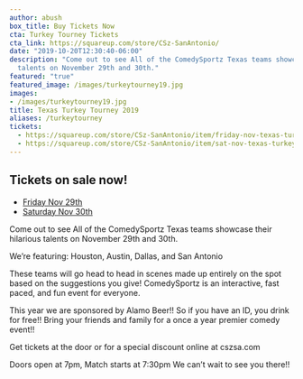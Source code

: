 ```yaml
---
author: abush
box_title: Buy Tickets Now
cta: Turkey Tourney Tickets
cta_link: https://squareup.com/store/CSz-SanAntonio/
date: "2019-10-20T12:30:40-06:00"
description: "Come out to see All of the ComedySportz Texas teams showcase their hilarious
  talents on November 29th and 30th."
featured: "true"
featured_image: /images/turkeytourney19.jpg
images:
- /images/turkeytourney19.jpg
title: Texas Turkey Tourney 2019
aliases: /turkeytourney
tickets:
  - https://squareup.com/store/CSz-SanAntonio/item/friday-nov-texas-turkey-tourney
  - https://squareup.com/store/CSz-SanAntonio/item/sat-nov-texas-turkey-tourney
---
```

<h2>Tickets on sale now!</h2>

<div>
  <ul class="actions">
      <li><a href="https://squareup.com/store/CSz-SanAntonio/item/friday-nov-texas-turkey-tourney" class="button special">Friday Nov 29th</a></li>
      <li><a href="https://squareup.com/store/CSz-SanAntonio/item/sat-nov-texas-turkey-tourney " class="button special">Saturday Nov 30th</a></li>
  </ul>
</div>

Come out to see All of the ComedySportz Texas teams showcase their hilarious talents on November 29th and 30th.

We’re featuring:
Houston, Austin, Dallas, and San Antonio

These teams will go head to head in scenes made up entirely on the spot based on the suggestions you give!
ComedySportz is an interactive, fast paced, and fun event for everyone.

This year we are sponsored by Alamo Beer!! So if you have an ID, you drink for free!! Bring your friends and family for a once a year premier comedy event!!

Get tickets at the door or for a special discount online at cszsa.com

Doors open at 7pm, Match starts at 7:30pm
We can’t wait to see you there!!
